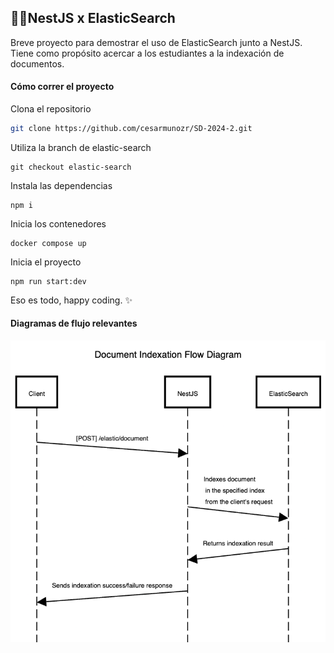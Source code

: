 
## 🦁🔎NestJS x ElasticSearch

Breve proyecto para demostrar el uso de ElasticSearch junto a NestJS. Tiene como propósito acercar a los estudiantes a la indexación de documentos.

#### Cómo correr el proyecto

Clona el repositorio

```bash
git clone https://github.com/cesarmunozr/SD-2024-2.git
```

Utiliza la branch de elastic-search
```
git checkout elastic-search
```

Instala las dependencias
```
npm i 
```

Inicia los contenedores
```
docker compose up
```

Inicia el proyecto
```
npm run start:dev
```

Eso es todo, happy coding. ✨ 

#### Diagramas de flujo relevantes
![alt text](/docs//images/indexation-fd.png)
